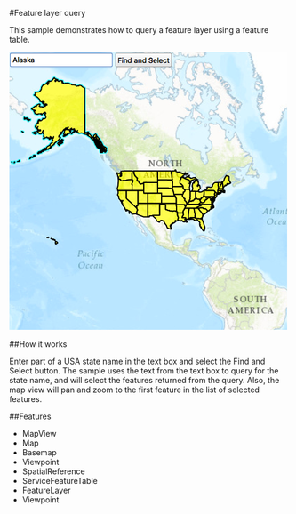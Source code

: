 #Feature layer query

This sample demonstrates how to query a feature layer using a feature table.

![](screenshot.png)

##How it works

Enter part of a USA state name in the text box and select the Find and Select button. The sample uses the text from the text box to query for the state name, and will select the features returned from the query. Also, the map view will pan and zoom to the first feature in the list of selected features.


##Features
- MapView
- Map
- Basemap
- Viewpoint
- SpatialReference
- ServiceFeatureTable
- FeatureLayer
- Viewpoint
